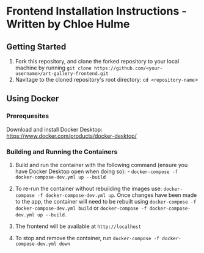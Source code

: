 # Frontend Installation Instructions - Written by Chloe Hulme

## Getting Started

1. Fork this repository, and clone the forked repository to your local machine by running
   `git clone https://github.com/<your-username>/art-gallery-frontend.git`
2. Navitage to the cloned repository's root directory: `cd <repository-name`>

## Using Docker

### Prerequesites

Download and install Docker Desktop: <https://www.docker.com/products/docker-desktop/>

### Building and Running the Containers

1. Build and run the container with the following command (ensure you have Docker Desktop open when
   doing so): - `docker-compose -f docker-compose-dev.yml up --build`

2. To re-run the container without rebuilding the images use:
   `docker-compose -f docker-compose-dev.yml up`. Once changes have been made to the app, the
   container will need to be rebuilt using `docker-compose -f docker-compose-dev.yml build` or
   `docker-compose -f docker-compose-dev.yml up --build`.

3. The frontend will be available at `http://localhost`

4. To stop and remove the container, run `docker-compose -f docker-compose-dev.yml down`
